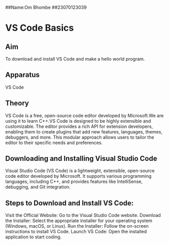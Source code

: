 ##Name:Om Bhombe
##23070123039
#  VS Code Basics
## Aim
To download and install VS Code and make a hello world program.

## Apparatus
VS Code

## Theory
VS Code is a free, open-source code editor developed by Microsoft.We are using it to learn C++.VS Code is designed to be highly extensible and customizable. The editor provides a rich API for extension developers, enabling them to create plugins that add new features, languages, themes, debuggers, and more. This modular approach allows users to tailor the editor to their specific needs and preferences.

## Downloading and Installing Visual Studio Code
Visual Studio Code (VS Code) is a lightweight, extensible, open-source code editor developed by Microsoft. It supports various programming languages, including C++, and provides features like IntelliSense, debugging, and Git integration.

## Steps to Download and Install VS Code:
Visit the Official Website: Go to the Visual Studio Code website.
Download the Installer: Select the appropriate installer for your operating system (Windows, macOS, or Linux).
Run the Installer: Follow the on-screen instructions to install VS Code.
Launch VS Code: Open the installed application to start coding.
